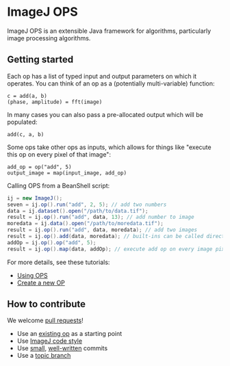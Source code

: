 ImageJ OPS
==========

ImageJ OPS is an extensible Java framework for algorithms, particularly image
processing algorithms.

Getting started
---------------

Each op has a list of typed input and output parameters on which it operates.
You can think of an op as a (potentially multi-variable) function:
```
c = add(a, b)
(phase, amplitude) = fft(image)
```

In many cases you can also pass a pre-allocated output which will be populated:
```
add(c, a, b)
```

Some ops take other ops as inputs, which allows for things like "execute this
op on every pixel of that image":
```
add_op = op("add", 5)
output_image = map(input_image, add_op)
```

Calling OPS from a BeanShell script:
```java
ij = new ImageJ();
seven = ij.op().run("add", 2, 5); // add two numbers
data = ij.dataset().open("/path/to/data.tif");
result = ij.op().run("add", data, 13); // add number to image
moredata = ij.data().open("/path/to/moredata.tif");
result = ij.op().run("add", data, moredata); // add two images
result = ij.op().add(data, moredata); // built-ins can be called directly
addOp = ij.op().op("add", 5);
result = ij.op().map(data, addOp); // execute add op on every image pixel
```

For more details, see these tutorials:
* [Using OPS](https://github.com/imagej/imagej-tutorials/using-ops)
* [Create a new OP](https://github.com/imagej/imagej-tutorials/create-a-new-op)

How to contribute
-----------------

We welcome [pull requests](https://help.github.com/articles/using-pull-requests)!
* Use an
  [existing op](https://github.com/imagej/imagej-tutorials/create-a-new-op)
  as a starting point
* Use [ImageJ code style](http://developer.imagej.net/coding-style)
* Use
  [small](https://www.crealytics.de/blog/2010/07/09/5-reasons-keeping-git-commits-small-admin/),
  [well-written](http://tbaggery.com/2008/04/19/a-note-about-git-commit-messages.html)
  commits
* Use a [topic branch](http://fiji.sc/Git_topic_branches)
